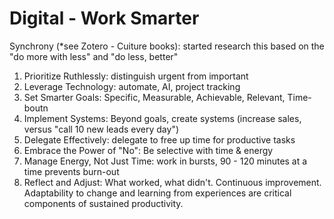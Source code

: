 # Digital - Work Smarter

Synchrony (*see Zotero - Cuiture books): started research this based on the "do more with less" and "do less, better"

1. Prioritize Ruthlessly: distinguish urgent from important
2. Leverage Technology: automate, AI, project tracking
3. Set Smarter Goals: Specific, Measurable, Achievable, Relevant, Time-boutn
4. Implement Systems: Beyond goals, create systems (increase sales, versus "call 10 new leads every day")
5. Delegate Effectively: delegate to free up time for productive tasks
6. Embrace the Power of "No": Be selective with time & energy
7. Manage Energy, Not Just Time:  work in bursts, 90 - 120 minutes at a time prevents burn-out
8. Reflect and Adjust: What worked, what didn't.  Continuous improvement.  Adaptability to change and learning from experiences are critical components of sustained productivity.

